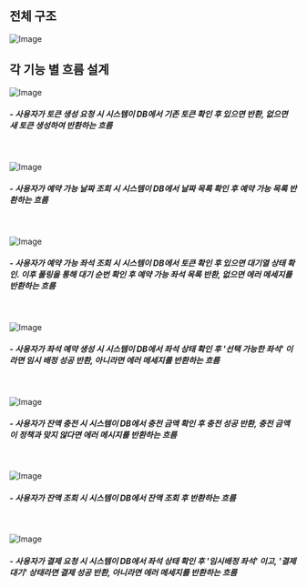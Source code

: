 ## 전체 구조

![Image](https://github.com/user-attachments/assets/e9596820-3816-4ad6-8527-f79e0b98a176)



## 각 기능 별 흐름 설계

![Image](https://github.com/user-attachments/assets/fac48ec2-84a3-41d4-bf4d-ffdf14e8acf4)
##### - 사용자가 토큰 생성 요청 시 시스템이 DB에서 기존 토큰 확인 후 있으면 반환, 없으면 새 토큰 생성하여 반환하는 흐름
<br>

![Image](https://github.com/user-attachments/assets/88bce3e8-75ad-4300-9223-804c795e7a74)
##### - 사용자가 예약 가능 날짜 조회 시 시스템이 DB에서 날짜 목록 확인 후 예약 가능 목록 반환하는 흐름
<br>

![Image](https://github.com/user-attachments/assets/5844b96f-00e2-4d36-9628-91d41b75d831)
##### - 사용자가 예약 가능 좌석 조회 시 시스템이 DB에서 토큰 확인 후 있으면 대기열 상태 확인. 이후 폴링을 통해 대기 순번 확인 후 예약 가능 좌석 목록 반환, 없으면 에러 메세지를 반환하는 흐름
<br>

![Image](https://github.com/user-attachments/assets/e9e76ad6-7951-49b0-9b4f-d8dabeced060)
##### - 사용자가 좌석 예약 생성 시 시스템이 DB에서 좌석 상태 확인 후 '선택 가능한 좌석' 이라면 임시 배정 성공 반환, 아니라면 에러 메세지를 반환하는 흐름
<br>

![Image](https://github.com/user-attachments/assets/0334516c-0b6c-45fe-be70-7313bd471864)
##### - 사용자가 잔액 충전 시 시스템이 DB에서 충전 금액 확인 후 충전 성공 반환, 충전 금액이 정책과 맞지 않다면 에러 메시지를 반환하는 흐름
<br>

![Image](https://github.com/user-attachments/assets/14ba0220-b452-4644-9073-6feed4c0e25d)
##### - 사용자가 잔액 조회 시 시스템이 DB에서 잔액 조회 후 반환하는 흐름
<br>

![Image](https://github.com/user-attachments/assets/733602bc-30f9-44a0-a0df-7363c4ac4c01)
##### - 사용자가 결제 요청 시 시스템이 DB에서 좌석 상태 확인 후 '임시배정 좌석' 이고, '결제 대기' 상태라면 결제 성공 반환, 아니라면 에러 메세지를 반환하는 흐름

